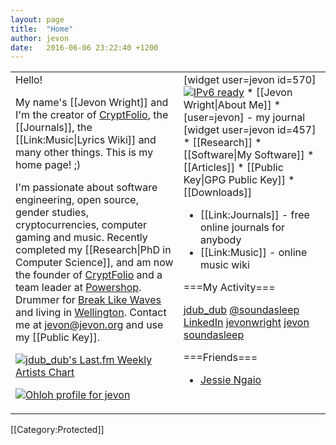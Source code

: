 ```yaml
---
layout: page
title:  "Home"
author: jevon
date:   2016-06-06 23:22:40 +1200
---
```


<table class="home-table"><tr valign="top"><td class="left-bar">Hello!

My name's [[Jevon Wright]] and I'm the creator of <a href="http://cryptfolio.com">CryptFolio</a>, the [[Journals]], the [[Link:Music|Lyrics Wiki]] and many other things. This is my home page! ;)

I'm passionate about software engineering, open source, gender studies, cryptocurrencies, computer gaming and music. Recently completed my [[Research|PhD in Computer Science]], and am now the founder of <a href="https://cryptfolio.com">CryptFolio</a> and a team leader at <a href="http://www.powershop.com">Powershop</a>. Drummer for <a href="http://www.breaklikewaves.com">Break Like Waves</a> and living in <a href="http://www.wellingtonnz.com/">Wellington</a>. Contact me at jevon@jevon.org and use my [[Public Key]].

<a href="http://www.last.fm/user/jdub_dub"><img src="http://imagegen.last.fm/sideRed/artists/jdub_dub.gif" border="0" alt="jdub_dub's Last.fm Weekly Artists Chart" /></a>

<a href='https://www.ohloh.net/accounts/24901?ref=Detailed'><img alt='Ohloh profile for jevon' src='https://www.ohloh.net/accounts/24901/widgets/account_detailed.gif' /></a>
</td><td class="right-bar">
[widget user=jevon id=570]<span class="ipv6"><a href="http://ipv6-test.com/validate.php?url=referer"><img src="http://ipv6-test.com/button-ipv6-80x15.png" alt="IPv6 ready" border="0"></a></span>
* [[Jevon Wright|About Me]]
* [user=jevon] - my journal [widget user=jevon id=457]
* [[Research]]
* [[Software|My Software]]
* [[Articles]]
* [[Public Key|GPG Public Key]]
* [[Downloads]]

* [[Link:Journals]] - free online journals for anybody
* [[Link:Music]] - online music wiki

===My Activity===
<div class="social-media"><a href="http://www.last.fm/user/jdub_dub" title="My last.fm profile">jdub_dub</a>
<a href="http://twitter.com/soundasleep" title="My Twitter account">@soundasleep</a>
<a href="http://www.linkedin.com/in/jevonwright" title="My LinkedIn profile">LinkedIn</a>
<a href="http://www.delicious.com/jevonwright/" title="My Delicious bookmarks">jevonwright</a>
<a href="https://www.ohloh.net/accounts/jevon" title="My Ohloh profile">jevon</a>
<a href="https://github.com/soundasleep" title="My GitHub profile">soundasleep</a></div>

===Friends===
* <a href="http://www.jngaio.com">Jessie Ngaio</a>
</td></tr></table>

[[Category:Protected]]